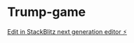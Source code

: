 # Trump-game

[Edit in StackBlitz next generation editor ⚡️](https://stackblitz.com/~/github.com/SriChaitu/Trump-game)